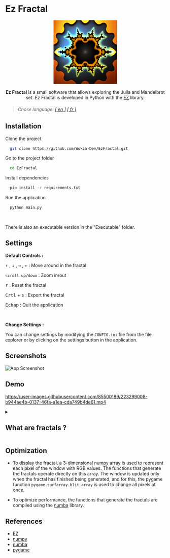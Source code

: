 
# Ez Fractal



<p align="center">
<img src="https://raw.githubusercontent.com/Wokia-Dev/EzFractal/master/Resources/Images/icon.png" width="200" height="200" />
</p>

<p align="center"><strong>Ez Fractal</strong> is a small software that allows exploring the Julia and Mandelbrot set. Ez Fractal is developed in Python with the <a href="https://github.com/Wokia-Dev/EZ">EZ</a> library.</p>

> ###### _Chose language: [[ en ]](https://github.com/Wokia-Dev/EzFractal/) [[ fr ]](README_fr.md)_

## Installation

Clone the project


```bash
  git clone https://github.com/Wokia-Dev/EzFractal.git
```

Go to the project folder

```bash
  cd EzFractal
```

Install dependencies


```bash
  pip install -r requirements.txt
```

Run the application

```bash
  python main.py
```

<br>

There is also an executable version in the "Executable" folder.

## Settings

**Default Controls :**

<kbd>↑</kbd> , <kbd>↓</kbd> , <kbd>→</kbd> , <kbd>←</kbd> : Move around in the fractal

```scroll up/down``` : Zoom in/out

<kbd>r</kbd> : Reset the fractal

<kbd>Crtl</kbd> + <kbd>s</kbd> : Export the fractal

<kbd>Echap</kbd> : Quit the application

<br>

**Change Settings :**

You can change settings by modifying the ```CONFIG.ini``` file from the file explorer or by clicking on the settings button in the application.

## Screenshots

![App Screenshot](https://user-images.githubusercontent.com/85500189/226345033-d998732a-c7f4-46a2-8146-f8ed29a126b8.png)



## Demo

https://user-images.githubusercontent.com/85500189/223299008-b944ae4b-0137-46fa-a1ea-cda749b4de61.mp4

<details>
<summary><h2>What are fractals ?</h2></summary>


### Definition
Fractals are mathematical objects that have the property of being self-similar, meaning that their structure is repeated at different scales. In other words, if one zooms in on a part of a fractal, one can see patterns similar to those observed at a larger scale.

---

<details>
<summary><h3>Mandelbrot Set</h3></summary>

### Definition
The Mandelbrot set is a fractal defined as the set of points c in the complex plane for which the sequence of complex numbers obtained by iterating the quadratic function $f(z) = z^2 + c$ does not diverge to infinity. In other words, if we start with a point c and repeatedly calculate its value by applying the function $f(z)$, i.e. $f(c)$, $f(f(c))$, $f(f(f(c)))...$ and so on, then either this sequence of complex numbers remains bounded, or it tends to infinity. The points c for which the sequence remains bounded belong to the Mandelbrot set, while the points for which the sequence tends to infinity do not belong to the set.


---

<br>

### Generation algorithm
```
For each pixel (x, y) in the output image:
    Convert the pixel coordinates to corresponding complex numbers c
    Initialize z = 0
    For each iteration up to a maximum number defined:
        If |z| > 2, exit the iteration loop
        Update z by applying the function f(z) = z^2 + c
    Calculate a color value based on the number of iterations performed
    Set the color of the pixel (x, y) in the output image based on the calculated color value.
```

<br>

### Python implementation

The function that calculates the color of each pixel on the screen based on the given parameters. The function directly modifies the array that represents the screen.

```python
@numba.njit(fastmath=True, parallel=True)
def render_mandelbrot(
        screen_array: np.array,
        max_iter: int,
        zoom: float,
        offset: np.array,
        width: int,
        height: int,
        menu_width: int = 0,
        saturation: float = 0.8,
        lightness: float = 0.5,
):
    # foreach pixel in the screen array using numba parallel
    for x in numba.prange(width - menu_width):
        for y in numba.prange(height):
            # define the complex number based on the pixel coordinates, zoom and offset
            c = (x - offset[0]) * zoom + 1j * (y - offset[1]) * zoom
            # define the initial value of z and the number of iterations
            z = 0
            num_iter = 0
            # iterate the function until the number is diverging or the max iterations is reached
            for i in range(max_iter):
                # julia set formula
                z = z ** 2 + c
                if z.real ** 2 + z.imag ** 2 > 4:
                    # if the number is diverging break the loop
                    break
                num_iter += 1

            # define the color based on the number of iterations and set the pixel color in the screen array
            screen_array[x, y] = iter_gradient_generator(
                num_iter, max_iter, saturation, lightness
            )
            # return the screen array
    return screen_array
```

<br>

#### A function that generates the color of a pixel based on the number of iterations performed and the maximum number of iterations.

```python
@numba.njit(fastmath=True)
def iter_gradient_generator(
    num_iter: int, max_iter: int, saturation: float = 0.8, lightness: float = 0.5
) -> list[int]:
    if num_iter == max_iter:
        return [0, 0, 0]
    else:
        h = num_iter / max_iter
        c = (1 - np.abs(2 * lightness - 1)) * saturation
        x = c * (1 - np.abs((h * 6) % 2 - 1))
        m = lightness - c / 2
        if 0 <= h < 1 / 6:
            r, g, b = c + m, x + m, m
        elif 1 / 6 <= h < 1 / 3:
            r, g, b = x + m, c + m, m
        elif 1 / 3 <= h < 1 / 2:
            r, g, b = m, c + m, x + m
        elif 1 / 2 <= h < 2 / 3:
            r, g, b = m, x + m, c + m
        elif 2 / 3 <= h < 5 / 6:
            r, g, b = x + m, m, c + m
        else:
            r, g, b = c + m, m, x + m
    return [int(r * 255), int(g * 255), int(b * 255)]
```

</details>

<details>
<summary><h3>Julia set</h3></summary>

### Definition
The Julia set is another family of fractals, also defined in terms of iterative sequences of complex numbers. Unlike the Mandelbrot set, the Julia set is defined for a fixed starting point, rather than for all points in the complex plane. For a given complex number, called the Julia constant, a complex function f(z) is iterated using an iterative sequence of the form z, f(z), f(f(z)), f(f(f(z))), and so on. If this sequence of complex numbers diverges to infinity, the starting point does not belong to the Julia set for this Julia constant. If the sequence remains bounded, the starting point belongs to the Julia set.

---

<br>

### Generation algorithm
```
Définir la constante de Julia complexe c
Définir les dimensions de l'image de sortie, représentant l'ensemble de Julia
Pour chaque pixel (x, y) dans l'image de sortie :
    Convertir les coordonnées du pixel en nombre complexe z = x + yi
    Pour chaque itération jusqu'à un nombre maximal défini :
        Si |z| > 2, quitter la boucle d'itération
        Mettre à jour z en appliquant la fonction f(z) = z^2 + c
    Calculer une valeur de couleur en fonction du nombre d'itérations effectuées
    Définir la couleur du pixel (x, y) dans l'image de sortie en fonction de la valeur de couleur calculée
```

<br>

### Python implementation

#### Function that calculates the color of each pixel on the screen based on the given parameters. The function directly modifies the entire array that represents the screen.

```python
@numba.njit(fastmath=True, parallel=True)
def render_julia(
    screen_array: np.array,
    c: complex,
    max_iter: int,
    zoom: float,
    offset: np.array,
    width: int,
    height: int,
    menu_width: int = 0,
    saturation: float = 0.8,
    lightness: float = 0.5,
):
    # foreach pixel in the screen array using numba parallel
    for x in numba.prange(width - menu_width):
        for y in numba.prange(height):
            # define the complex number based on the pixel coordinates, zoom and offset
            z = (x - offset[0]) * zoom + 1j * (y - offset[1]) * zoom
            # number of iterations
            num_iter = 0

            # iterate the function until the number is diverging or the max iterations is reached
            for i in range(max_iter):
                # julia set formula
                z = z**2 + c
                if z.real**2 + z.imag**2 > 4:
                    # exit the loop if the number is diverging
                    break
                num_iter += 1

            # define the color based on the number of iterations and set the pixel color in the screen array
            screen_array[x, y] = iter_gradient_generator(
                num_iter, max_iter, saturation, lightness
            )
    # return the screen array
    return screen_array
```

<br>

#### Function that generates the color of a pixel based on the number of iterations performed and the maximum number of iterations.

```python
@numba.njit(fastmath=True)
def iter_gradient_generator(
    num_iter: int, max_iter: int, saturation: float = 0.8, lightness: float = 0.5
) -> list[int]:
    if num_iter == max_iter:
        return [0, 0, 0]
    else:
        h = num_iter / max_iter
        c = (1 - np.abs(2 * lightness - 1)) * saturation
        x = c * (1 - np.abs((h * 6) % 2 - 1))
        m = lightness - c / 2
        if 0 <= h < 1 / 6:
            r, g, b = c + m, x + m, m
        elif 1 / 6 <= h < 1 / 3:
            r, g, b = x + m, c + m, m
        elif 1 / 3 <= h < 1 / 2:
            r, g, b = m, c + m, x + m
        elif 1 / 2 <= h < 2 / 3:
            r, g, b = m, x + m, c + m
        elif 2 / 3 <= h < 5 / 6:
            r, g, b = x + m, m, c + m
        else:
            r, g, b = c + m, m, x + m
    return [int(r * 255), int(g * 255), int(b * 255)]
```

</details>


</details>

## Optimization

- To display the fractal, a 3-dimensional [numpy](https://numpy.org/) array is used to represent each pixel of the window with RGB values. The functions that generate the fractals operate directly on this array. The window is updated only when the fractal has finished being generated, and for this, the pygame function ```pygame.surfarray.blit_array``` is used to change all pixels at once.

- To optimize performance, the functions that generate the fractals are compiled using the [numba](https://numba.pydata.org/) library.


## References

- [EZ](https://github.com/Wokia-Dev/EZ)
- [numpy](https://github.com/numpy/numpy)
- [numba](https://github.com/numba/numba)
- [pygame](https://github.com/pygame/pygame)
